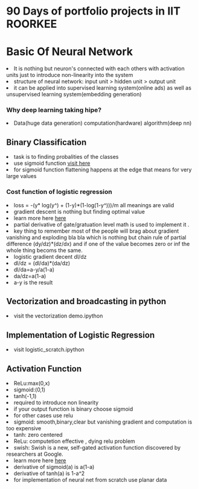 <h1>90 Days of portfolio projects in IIT ROORKEE</h1>
<h1>Basic Of Neural Network </h1>
<li>It is nothing but neuron's connected with each others with activation units just to introduce non-linearity into the system</li>
<li>structure of neural network: input unit > hidden unit > output unit</li>
<li>it can be applied into supervised learning system(online ads) as well as unsupervised learning system(embedding generation)</li>
<h3>Why deep learning taking hipe?</h3>
<li>Data(huge data generation) computation(hardware) algorithm(deep nn)</li>
<h2>Binary Classification</h2>
<li>task is to finding probalities of the classes </li>
<li>use sigmoid function <a href="https://en.wikipedia.org/wiki/Sigmoid_function#:~:text=A%20sigmoid%20function%20is%20a,given%20in%20the%20Examples%20section.">visit here</a></li>
<li>for sigmoid function flattening happens at the edge that means for very large values</li>
<h3>Cost function of logistic regression</h3>
<li>loss = -(y* log(y^) + (1-y)*(1-log(1-y^)))/m all meanings are valid</li>
<li>gradient descent is nothing but finding optimal value </li>
<li>learn more here <a href="https://www.coursera.org/learn/neural-networks-deep-learning/lecture/A0tBd/gradient-descent">here</a></li>
<li>partial derivative of gate/gratuation level math is used to implement it . </li>
<li>key thing to remember most of the people will brag about gradient vanishing and exploding bla bla which is nothing but chain rule of partial difference (dy/dz)*(dz/dx) and if one of the value becomes zero or inf the whole thing becoms the same.</li>
<li>logistic gradient decent dl/dz</li>
<li>dl/dz = (dl/da)*(da/dz)</li>
<li>dl/da=a-y/a(1-a)</li>
<li>da/dz=a(1-a)</li>
<li>a-y is the result</li>
<h2>Vectorization and broadcasting in python</h2>
<li>visit the vectorization demo.ipython</li>
<h2>Implementation of Logistic Regression</h2>
<li>visit logistic_scratch.ipython</li>
<h2>Activation Function</h2>
<li>ReLu:max(0,x)</li>
<li>sigmoid:(0,1)</li>
<li>tanh(-1,1)</li>
<li>required to introduce non linearity</li>
<li>if your output function is binary choose sigmoid </li>
<li>for other cases use relu </li>
<li>sigmoid: smooth,binary,clear but vanishing gradient and computation is too expensive</li>
<li>tanh: zero centered</li>
<li>ReLu: computetion effective , dying relu problem</li>
<li>swish: Swish is a new, self-gated activation function discovered by researchers at Google.</li>
<li>learn more here <a href="https://missinglink.ai/guides/neural-network-concepts/7-types-neural-network-activation-functions-right/">here</a></li>
<li>derivative of sigmoid(a) is a(1-a)</li>
<li>derivative of tanh(a) is 1-a^2</li>
<li>for implementation of neural net from scratch use planar data </li>





























